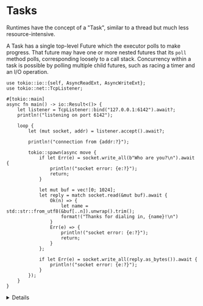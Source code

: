 # Tasks

Runtimes have the concept of a "Task", similar to a thread but much
less resource-intensive.

A Task has a single top-level Future which the executor polls to make progress.
That future may have one or more nested futures that its `poll` method polls,
corresponding loosely to a call stack. Concurrency within a task is possible by
polling multiple child futures, such as racing a timer and an I/O operation.

```rust,compile_fail
use tokio::io::{self, AsyncReadExt, AsyncWriteExt};
use tokio::net::TcpListener;

#[tokio::main]
async fn main() -> io::Result<()> {
    let listener = TcpListener::bind("127.0.0.1:6142").await?;
	println!("listening on port 6142");

    loop {
        let (mut socket, addr) = listener.accept().await?;

        println!("connection from {addr:?}");

        tokio::spawn(async move {
            if let Err(e) = socket.write_all(b"Who are you?\n").await {
                println!("socket error: {e:?}");
                return;
            }

            let mut buf = vec![0; 1024];
            let reply = match socket.read(&mut buf).await {
                Ok(n) => {
                    let name = std::str::from_utf8(&buf[..n]).unwrap().trim();
                    format!("Thanks for dialing in, {name}!\n")
                }
                Err(e) => {
                    println!("socket error: {e:?}");
                    return;
                }
            };

            if let Err(e) = socket.write_all(reply.as_bytes()).await {
                println!("socket error: {e:?}");
            }
        });
    }
}
```

<details>

Copy this example into your prepared `src/main.rs` and run it from there.

* Ask students to visualize what the state of the example server would be with a
  few connected clients. What tasks exist? What are their Futures?

* This is the first time we've seen an `async` block. This is similar to a
  closure, but does not take any arguments. Its return value is a Future,
  similar to an `async fn`. 

* Refactor the async block into a function, and improve the error handling using `?`.

</details>
